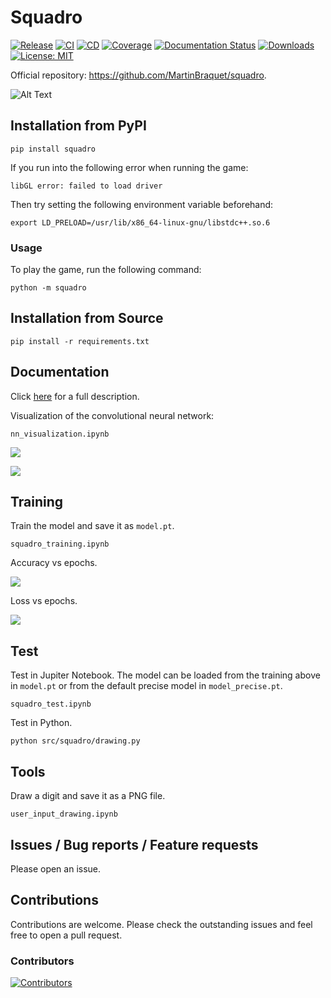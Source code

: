 # Squadro


[![Release](https://img.shields.io/pypi/v/squadro?label=Release&style=flat-square)](https://pypi.org/project/squadro/)
[![CI](https://github.com/MartinBraquet/squadro/actions/workflows/ci.yml/badge.svg)](https://github.com/MartinBraquet/squadro/actions/workflows/ci.yml/badge.svg)
[![CD](https://github.com/MartinBraquet/squadro/actions/workflows/cd.yml/badge.svg)](https://github.com/MartinBraquet/squadro/actions/workflows/cd.yml/badge.svg)
[![Coverage](https://codecov.io/gh/MartinBraquet/squadro/branch/main/graph/badge.svg)](https://codecov.io/gh/MartinBraquet/squadro)
[![Documentation Status](https://readthedocs.org/projects/squadro/badge/?version=latest)](https://squadro.readthedocs.io/en/latest/?badge=latest)
[![Downloads](https://static.pepy.tech/badge/squadro)](https://pepy.tech/project/squadro) [![License: MIT](https://img.shields.io/badge/License-MIT-yellow.svg)](https://opensource.org/licenses/MIT)

Official repository: https://github.com/MartinBraquet/squadro.

![Alt Text](https://raw.githubusercontent.com/MartinBraquet/squadro/img/demo.gif)

## Installation from PyPI

```
pip install squadro
```

If you run into the following error when running the game:
```
libGL error: failed to load driver
```

Then try setting the following environment variable beforehand:
```
export LD_PRELOAD=/usr/lib/x86_64-linux-gnu/libstdc++.so.6
```

### Usage

To play the game, run the following command:
```
python -m squadro
```


## Installation from Source

```
pip install -r requirements.txt
```

## Documentation

Click [here](https://martinbraquet.com/index.php/research/#Squadro) for a full description.

Visualization of the convolutional neural network:

```
nn_visualization.ipynb
```

![](https://raw.githubusercontent.com/MartinBraquet/squadro/main/src/squadro/nn1.png)

![](https://raw.githubusercontent.com/MartinBraquet/squadro/main/src/squadro/nn2.png)

## Training

Train the model and save it as `model.pt`.

```
squadro_training.ipynb
```

Accuracy vs epochs.

![](https://raw.githubusercontent.com/MartinBraquet/squadro/main/src/squadro/accuracy.png)

Loss vs epochs.

![](https://raw.githubusercontent.com/MartinBraquet/squadro/main/src/squadro/loss.png)

## Test

Test in Jupiter Notebook. The model can be loaded from the training above in `model.pt` or from the 
default precise model in `model_precise.pt`.

```
squadro_test.ipynb
```

Test in Python.

```
python src/squadro/drawing.py
```

## Tools

Draw a digit and save it as a PNG file.

```
user_input_drawing.ipynb
```

## Issues / Bug reports / Feature requests

Please open an issue.

## Contributions

Contributions are welcome. Please check the outstanding issues and feel free to open a pull request.

### Contributors

[![Contributors](https://contrib.rocks/image?repo=MartinBraquet/squadro)](https://github.com/MartinBraquet/squadro/graphs/contributors)
